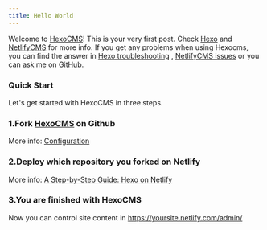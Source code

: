 ```yaml
---
title: Hello World
---
```

Welcome to [HexoCMS](https://hexocms.imst.xyz/)! This is your very first post. Check [Hexo](https://hexo.io/docs/) and [NetlifyCMS](https://www.netlifycms.org/docs/intro/) for more info. If you get any problems when using Hexocms, you can find the answer in [Hexo troubleshooting](https://hexo.io/docs/troubleshooting.html) , [NetlifyCMS issues](https://github.com/netlify/netlify-cms/issues) or you can ask me on [GitHub](https://github.com/DemoMacro/HexoCMS/issues).

### Quick Start

Let's get started with HexoCMS in three steps.

### 1.Fork [HexoCMS](https://github.com/DemoMacro/HexoCMS) on Github

More info: [Configuration](https://hexo.io/docs/configuration.html)

### 2.Deploy which repository you forked on Netlify

More info: [A Step-by-Step Guide: Hexo on Netlify](https://www.netlify.com/blog/2015/10/26/a-step-by-step-guide-hexo-on-netlify/)

### 3.You are finished with HexoCMS

Now you can control site content in https://yoursite.netlify.com/admin/